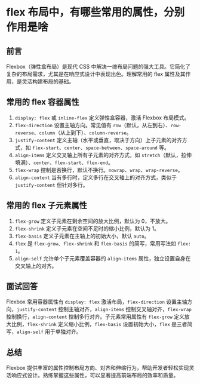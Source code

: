 # **flex 布局中，有哪些常用的属性，分别作用是啥**

## 前言

Flexbox（弹性盒布局）是现代 CSS 中解决一维布局问题的强大工具。它简化了复杂的布局需求，尤其是在响应式设计中表现出色。理解常用的 flex 属性及其作用，是灵活构建布局的基础。

## 常用的 flex 容器属性

1. `display: flex` 或 `inline-flex`
   定义弹性盒容器，激活 Flexbox 布局模式。
2. `flex-direction`
   设置主轴方向。常见值有 `row`（默认，从左到右）、`row-reverse`、`column`（从上到下）、`column-reverse`。
3. `justify-content`
   定义主轴（水平或垂直，取决于方向）上子元素的对齐方式，如 `flex-start`、`center`、`space-between`、`space-around` 等。
4. `align-items`
   定义交叉轴上所有子元素的对齐方式，如 `stretch`（默认，拉伸填满）、`center`、`flex-start`、`flex-end`。
5. `flex-wrap`
   控制是否换行，默认不换行。`nowrap`、`wrap`、`wrap-reverse`。
6. `align-content`
   当有多行时，定义多行在交叉轴上的对齐方式，类似于 `justify-content` 但针对多行。

## 常用的 flex 子元素属性

1. `flex-grow`
   定义子元素在剩余空间的放大比例，默认为 0，不放大。
2. `flex-shrink`
   定义子元素在空间不足时的缩小比例，默认为 1。
3. `flex-basis`
   定义子元素在主轴上的初始大小，默认 `auto`。
4. `flex`
   是 `flex-grow`、`flex-shrink` 和 `flex-basis` 的简写，常用写法如 `flex: 1`。
5. `align-self`
   允许单个子元素覆盖容器的 `align-items` 属性，独立设置自身在交叉轴上的对齐。

## 面试回答

Flexbox 常用容器属性有 `display: flex` 激活布局，`flex-direction` 设置主轴方向，`justify-content` 控制主轴对齐，`align-items` 控制交叉轴对齐，`flex-wrap` 控制换行，`align-content` 控制多行对齐。子元素常用属性有 `flex-grow` 定义放大比例，`flex-shrink` 定义缩小比例，`flex-basis` 设置初始大小，`flex` 是三者简写，`align-self` 用于单独对齐。

## 总结

Flexbox 提供丰富的属性控制布局方向、对齐和伸缩行为，帮助开发者轻松实现灵活响应式设计。熟练掌握这些属性，可以显著提高前端布局的效率和质量。
